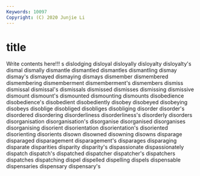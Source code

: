 ```yaml
---
Keywords: 10097
Copyright: (C) 2020 Junjie Li
---
```


# title

Write contents here!!!
s 
dislodging 
disloyal 
disloyally 
disloyalty 
disloyalty's 
dismal 
dismally 
dismantle
dismantled 
dismantles 
dismantling 
dismay 
dismay's 
dismayed 
dismaying 
dismays 
dismember 
dismembered
dismembering 
dismemberment 
dismemberment's 
dismembers 
dismiss 
dismissal 
dismissal's 
dismissals 
dismissed 
dismisses
dismissing 
dismissive 
dismount 
dismount's 
dismounted 
dismounting 
dismounts 
disobedience 
disobedience's 
disobedient
disobediently 
disobey 
disobeyed 
disobeying 
disobeys 
disoblige 
disobliged 
disobliges 
disobliging 
disorder
disorder's 
disordered 
disordering 
disorderliness 
disorderliness's 
disorderly 
disorders 
disorganisation 
disorganisation's 
disorganise
disorganised 
disorganises 
disorganising 
disorient 
disorientation 
disorientation's 
disoriented 
disorienting 
disorients 
disown
disowned 
disowning 
disowns 
disparage 
disparaged 
disparagement 
disparagement's 
disparages 
disparaging 
disparate
disparities 
disparity 
disparity's 
dispassionate 
dispassionately 
dispatch 
dispatch's 
dispatched 
dispatcher 
dispatcher's
dispatchers 
dispatches 
dispatching 
dispel 
dispelled 
dispelling 
dispels 
dispensable 
dispensaries 
dispensary
dispensary's 
